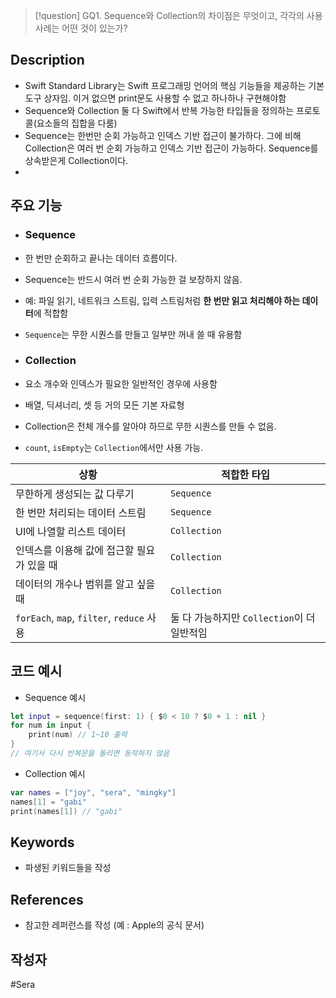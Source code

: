 >[!question]
>GQ1. Sequence와 Collection의 차이점은 무엇이고, 각각의 사용 사례는 어떤 것이 있는가?

## Description
- Swift Standard Library는 Swift 프로그래밍 언어의 핵심 기능들을 제공하는 기본 도구 상자임. 이거 없으면 print문도 사용할 수 없고 하나하나 구현해야함
- Sequence와 Collection 둘 다 Swift에서 반복 가능한 타입들을 정의하는 프로토콜(요소들의 집합을 다룸)
- Sequence는 한번만 순회 가능하고 인덱스 기반 접근이 불가하다. 그에 비해 Collection은 여러 번 순회 가능하고 인덱스 기반 접근이 가능하다.  Sequence를 상속받은게 Collection이다.
- 

## 주요 기능
+ ###  Sequence
- 한 번만 순회하고 끝나는 데이터 흐름이다. 
- Sequence는 반드시 여러 번 순회 가능한 걸 보장하지 않음.
- 예: 파일 읽기, 네트워크 스트림, 입력 스트림처럼 **한 번만 읽고 처리해야 하는 데이터**에 적합함
- `Sequence`는 무한 시퀀스를 만들고 일부만 꺼내 쓸 때 유용함

- ###  Collection
- 요소 개수와 인덱스가 필요한 일반적인 경우에 사용함
-  배열, 딕셔너리, 셋 등 거의 모든 기본 자료형
- Collection은 전체 개수를 알아야 하므로 무한 시퀀스를 만들 수 없음.
- `count`, `isEmpty`는 `Collection`에서만 사용 가능.

|상황|적합한 타입|
|---|---|
|무한하게 생성되는 값 다루기|`Sequence`|
|한 번만 처리되는 데이터 스트림|`Sequence`|
|UI에 나열할 리스트 데이터|`Collection`|
|인덱스를 이용해 값에 접근할 필요가 있을 때|`Collection`|
|데이터의 개수나 범위를 알고 싶을 때|`Collection`|
|`forEach`, `map`, `filter`, `reduce` 사용|둘 다 가능하지만 `Collection`이 더 일반적임|

## 코드 예시
- Sequence 예시 
```swift
let input = sequence(first: 1) { $0 < 10 ? $0 + 1 : nil }
for num in input {
    print(num) // 1~10 출력
}
// 여기서 다시 반복문을 돌리면 동작하지 않음

```
- Collection 예시 
```swift
var names = ["joy", "sera", "mingky"]
names[1] = "gabi"
print(names[1]) // "gabi"

```
## Keywords
+ 파생된 키워드들을 작성

## References
- 참고한 레퍼런스를 작성 (예 : Apple의 공식 문서)

## 작성자
#Sera 